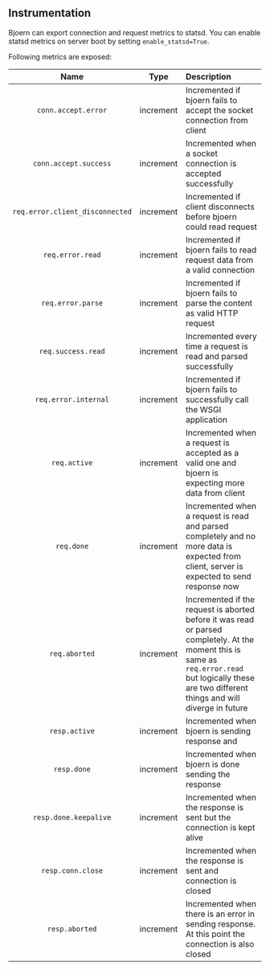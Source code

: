 ## Instrumentation

Bjoern can export connection and request metrics to statsd. You can enable statsd metrics on server boot by setting `enable_statsd=True`.

Following metrics are exposed:

| Name | Type | Description |
|:------:|:------:|:-------------|
| `conn.accept.error` | increment | Incremented if bjoern fails to accept the socket connection from client |
| `conn.accept.success` | increment | Incremented when a socket connection is accepted successfully |
| `req.error.client_disconnected` | increment | Incremented if client disconnects before bjoern could read request |
| `req.error.read` | increment | Incremented if bjoern fails to read request data from a valid connection |
| `req.error.parse` | increment | Incremented if bjoern fails to parse the content as valid HTTP request |
| `req.success.read` | increment | Incremented every time a request is read and parsed successfully |
| `req.error.internal` | increment | Incremented if bjoern fails to successfully call the WSGI application |
| `req.active` | increment | Incremented when a request is accepted as a valid one and bjoern is expecting more data from client |
| `req.done` | increment | Incremented when a request is read and parsed completely and no more data is expected from client, server is expected to send response now |
| `req.aborted` | increment | Incremented if the request is aborted before it was read or parsed completely. At the moment this is same as `req.error.read` but logically these are two different things and will diverge in future |
| `resp.active` | increment | Incremented when bjoern is sending response and |
| `resp.done` | increment | Incremented when bjoern is done sending the response |
| `resp.done.keepalive` | increment | Incremented when the response is sent but the connection is kept alive |
| `resp.conn.close` | increment | Incremented when the response is sent and connection is closed |
| `resp.aborted` | increment | Incremented when there is an error in sending response. At this point the connection is also closed |

